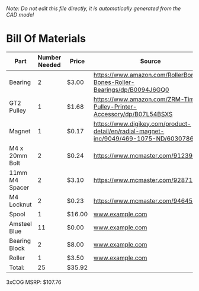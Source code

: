 ###### Note: Do not edit this file directly, it is automatically generated from the CAD model 
# Bill Of Materials 
 |Part|Number Needed|Price|Source| 
 |----|----------|-----|-----|
|Bearing|2|$3.00|https://www.amazon.com/RollerBones-Bones-Roller-Bearings/dp/B0094J6GQ0|
|GT2 Pulley|1|$1.68|https://www.amazon.com/ZRM-Timing-Pulley-Printer-Accessory/dp/B07L54BSXS|
|Magnet|1|$0.17|https://www.digikey.com/product-detail/en/radial-magnet-inc/9049/469-1075-ND/6030786|
|M4 x 20mm Bolt|2|$0.24|https://www.mcmaster.com/91239a152|
|11mm M4 Spacer|2|$3.10|https://www.mcmaster.com/92871a311|
|M4 Locknut|2|$0.23|https://www.mcmaster.com/94645a101|
|Spool|1|$16.00|www.example.com|
|Amsteel Blue|11|$0.00|www.example.com|
|Bearing Block|2|$8.00|www.example.com|
|Roller|1|$3.50|www.example.com|
|Total: |25|$35.92| |

 3xCOG MSRP: $107.76